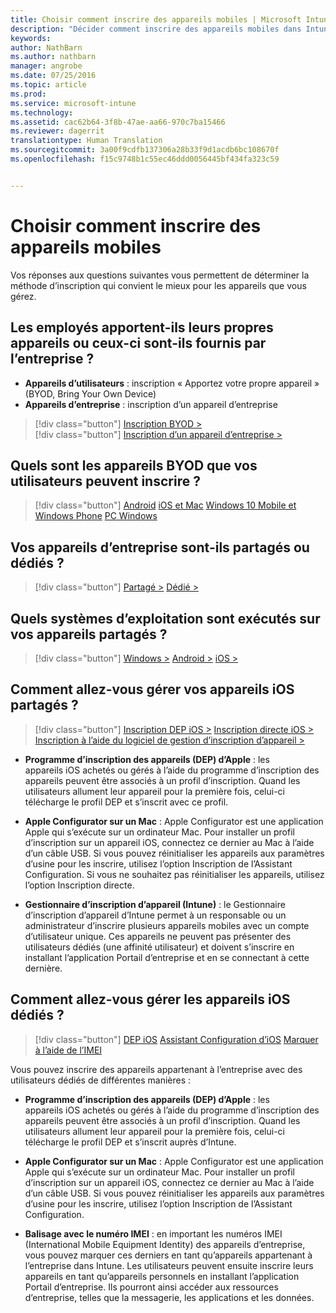 ```yaml
---
title: Choisir comment inscrire des appareils mobiles | Microsoft Intune
description: "Décider comment inscrire des appareils mobiles dans Intune en répondant à quelques questions simples"
keywords: 
author: NathBarn
ms.author: nathbarn
manager: angrobe
ms.date: 07/25/2016
ms.topic: article
ms.prod: 
ms.service: microsoft-intune
ms.technology: 
ms.assetid: cac62b64-3f8b-47ae-aa66-970c7ba15466
ms.reviewer: dagerrit
translationtype: Human Translation
ms.sourcegitcommit: 3a00f9cdfb137306a28b33f9d1acdb6bc108670f
ms.openlocfilehash: f15c9748b1c55ec46ddd0056445bf434fa323c59


---
```


# <a name="choose-how-to-enroll-mobile-devices"></a>Choisir comment inscrire des appareils mobiles

Vos réponses aux questions suivantes vous permettent de déterminer la méthode d’inscription qui convient le mieux pour les appareils que vous gérez.

## <a name="do-employees-bring-their-own-devices-or-are-devices-provided-by-your-organization"></a>**Les employés apportent-ils leurs propres appareils ou ceux-ci sont-ils fournis par l’entreprise ?**

  - **Appareils d’utilisateurs** : inscription « Apportez votre propre appareil » (BYOD, Bring Your Own Device)
  - **Appareils d’entreprise** : inscription d’un appareil d’entreprise

> [!div class="button"]
[Inscription BYOD >](#what-byod-devices-can-your-users-enroll)   
> [!div class="button"]
[Inscription d’un appareil d’entreprise >](#are-your-company-owned-devices-shared-or-do-they-have-dedicated-users)

## <a name="what-byod-devices-can-your-users-enroll"></a>**Quels sont les appareils BYOD que vos utilisateurs peuvent inscrire ?**

> [!div class="button"]
[Android](/intune/deploy-use/set-up-android-management-with-microsoft-intune) [iOS et Mac](/intune/deploy-use/set-up-ios-and-mac-management-with-microsoft-intune) [Windows 10 Mobile et Windows Phone](/intune/deploy-use/set-up-windows-phone-management-with-microsoft-intune) [PC Windows](/intune/deploy-use/set-up-windows-device-management-with-microsoft-intune)

## <a name="are-your-company-owned-devices-shared-or-do-they-have-dedicated-users"></a>**Vos appareils d’entreprise sont-ils partagés ou dédiés ?**

> [!div class="button"]
[Partagé >](#what-operating-system-are-your-shared-devices-running)   [Dédié >](#how-will-you-manage-dedicated-ios-devices)


## <a name="what-operating-system-are-your-shared-devices-running"></a>**Quels systèmes d’exploitation sont exécutés sur vos appareils partagés ?**

  > [!div class="button"]
  [Windows >](/intune/deploy-use/enroll-corporate-owned-devices-with-the-device-enrollment-manager-in-microsoft-intune) [Android >](/intune/deploy-use/enroll-corporate-owned-devices-with-the-device-enrollment-manager-in-microsoft-intune) [iOS >](#how-will-you-manage-shared-ios-devices)

## <a name="how-will-you-manage-shared-ios-devices"></a>**Comment allez-vous gérer vos appareils iOS partagés ?**

  > [!div class="button"]
  [Inscription DEP iOS >](/intune/deploy-use/ios-device-enrollment-program-in-microsoft-intune) [Inscription directe iOS >](/intune/deploy-use/ios-direct-enrollment-in-microsoft-intune) [Inscription à l’aide du logiciel de gestion d’inscription d’appareil >](/intune/deploy-use/enroll-corporate-owned-devices-with-the-device-enrollment-manager-in-microsoft-intune)

  - **Programme d’inscription des appareils (DEP) d’Apple** : les appareils iOS achetés ou gérés à l’aide du programme d’inscription des appareils peuvent être associés à un profil d’inscription. Quand les utilisateurs allument leur appareil pour la première fois, celui-ci télécharge le profil DEP et s’inscrit avec ce profil.

  - **Apple Configurator sur un Mac** : Apple Configurator est une application Apple qui s’exécute sur un ordinateur Mac. Pour installer un profil d’inscription sur un appareil iOS, connectez ce dernier au Mac à l’aide d’un câble USB. Si vous pouvez réinitialiser les appareils aux paramètres d’usine pour les inscrire, utilisez l’option Inscription de l’Assistant Configuration. Si vous ne souhaitez pas réinitialiser les appareils, utilisez l’option Inscription directe.

  - **Gestionnaire d’inscription d’appareil (Intune)** : le Gestionnaire d’inscription d’appareil d’Intune permet à un responsable ou un administrateur d’inscrire plusieurs appareils mobiles avec un compte d’utilisateur unique. Ces appareils ne peuvent pas présenter des utilisateurs dédiés (une affinité utilisateur) et doivent s’inscrire en installant l’application Portail d’entreprise et en se connectant à cette dernière.

## <a name="how-will-you-manage-dedicated-ios-devices"></a>**Comment allez-vous gérer les appareils iOS dédiés ?**

  > [!div class="button"]
   [DEP iOS](/intune/deploy-use/ios-device-enrollment-program-in-microsoft-intune) [Assistant Configuration d’iOS](/intune/deploy-use/ios-setup-assistant-enrollment-in-microsoft-intune) [Marquer à l’aide de l’IMEI](/intune/deploy-use/specify-corporate-owned-devices-with-international-mobile-equipment-identity-imei-numbers)

  Vous pouvez inscrire des appareils appartenant à l’entreprise avec des utilisateurs dédiés de différentes manières :

  - **Programme d’inscription des appareils (DEP) d’Apple** : les appareils iOS achetés ou gérés à l’aide du programme d’inscription des appareils peuvent être associés à un profil d’inscription. Quand les utilisateurs allument leur appareil pour la première fois, celui-ci télécharge le profil DEP et s’inscrit auprès d’Intune.

  - **Apple Configurator sur un Mac** : Apple Configurator est une application Apple qui s’exécute sur un ordinateur Mac. Pour installer un profil d’inscription sur un appareil iOS, connectez ce dernier au Mac à l’aide d’un câble USB. Si vous pouvez réinitialiser les appareils aux paramètres d’usine pour les inscrire, utilisez l’option Inscription de l’Assistant Configuration.

  - **Balisage avec le numéro IMEI** : en important les numéros IMEI (International Mobile Equipment Identity) des appareils d’entreprise, vous pouvez marquer ces derniers en tant qu’appareils appartenant à l’entreprise dans Intune. Les utilisateurs peuvent ensuite inscrire leurs appareils en tant qu’appareils personnels en installant l’application Portail d’entreprise. Ils pourront ainsi accéder aux ressources d’entreprise, telles que la messagerie, les applications et les données.



<!--HONumber=Nov16_HO3-->


